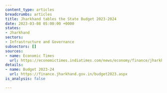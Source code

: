```yaml
---
content_type: articles
breadcrumbs: articles
title: Jharkhand tables the State Budget 2023-2024
date: 2023-03-08 05:00:00 +0000
states:
- Jharkhand
sectors:
- Infrastructure and Governance
subsectors: []
sources:
- name: Economic Times
  url: https://economictimes.indiatimes.com/news/economy/finance/jharkhand-govt-tables-rs-1-16-lakh-cr-budget-for-fy24-in-assembly/articleshow/98386487.cms
details:
- name: Budget 2023-24
  url: https://finance.jharkhand.gov.in/budget2023.aspx
is_analysis: false

---
```

